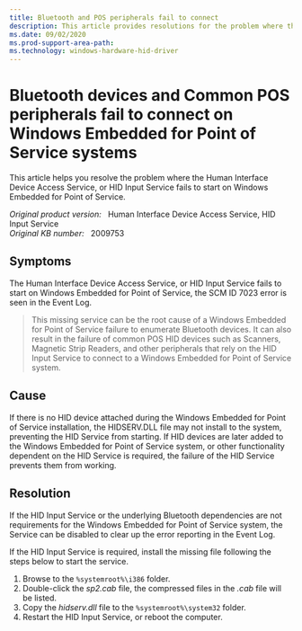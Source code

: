```yaml
---
title: Bluetooth and POS peripherals fail to connect
description: This article provides resolutions for the problem where the Human Interface Device Access Service, or HID Input Service fails to start on Windows Embedded for Point of Service.
ms.date: 09/02/2020
ms.prod-support-area-path: 
ms.technology: windows-hardware-hid-driver
---
```

# Bluetooth devices and Common POS peripherals fail to connect on Windows Embedded for Point of Service systems

This article helps you resolve the problem where the Human Interface Device Access Service, or HID Input Service fails to start on Windows Embedded for Point of Service.

_Original product version:_ &nbsp; Human Interface Device Access Service, HID Input Service  
_Original KB number:_ &nbsp; 2009753

## Symptoms

The Human Interface Device Access Service, or HID Input Service fails to start on Windows Embedded for Point of Service, the SCM ID 7023 error is seen in the Event Log.

> This missing service can be the root cause of a Windows Embedded for Point of Service failure to enumerate Bluetooth devices. It can also result in the failure of common POS HID devices such as Scanners, Magnetic Strip Readers, and other peripherals that rely on the HID Input Service to connect to a Windows Embedded for Point of Service system.

## Cause

If there is no HID device attached during the Windows Embedded for Point of Service installation, the HIDSERV.DLL file may not install to the system, preventing the HID Service from starting. If HID devices are later added to the Windows Embedded for Point of Service system, or other functionality dependent on the HID Service is required, the failure of the HID Service prevents them from working.

## Resolution

If the HID Input Service or the underlying Bluetooth dependencies are not requirements for the Windows Embedded for Point of Service system, the Service can be disabled to clear up the error reporting in the Event Log.

If the HID Input Service is required, install the missing file following the steps below to start the service.

1. Browse to the `%systemroot%\i386` folder.
2. Double-click the *sp2.cab* file, the compressed files in the *.cab* file will be listed.
3. Copy the *hidserv.dll* file to the `%systemroot%\system32` folder.
4. Restart the HID Input Service, or reboot the computer.
